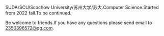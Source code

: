 SUDA/SCU/Scochow University/苏州大学/苏大.Computer Science.Started from 2022 fall.To be continued.


Be welcome to friends.If you have any questions please send email to 2350396572@qq.com.
